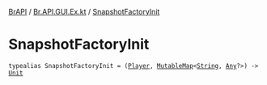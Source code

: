 [BrAPI](../index.md) / [Br.API.GUI.Ex.kt](index.md) / [SnapshotFactoryInit](./-snapshot-factory-init.md)

# SnapshotFactoryInit

`typealias SnapshotFactoryInit = (`[`Player`](https://hub.spigotmc.org/javadocs/spigot/org/bukkit/entity/Player.html)`, `[`MutableMap`](https://kotlinlang.org/api/latest/jvm/stdlib/kotlin.collections/-mutable-map/index.html)`<`[`String`](https://kotlinlang.org/api/latest/jvm/stdlib/kotlin/-string/index.html)`, `[`Any`](https://kotlinlang.org/api/latest/jvm/stdlib/kotlin/-any/index.html)`?>) -> `[`Unit`](https://kotlinlang.org/api/latest/jvm/stdlib/kotlin/-unit/index.html)